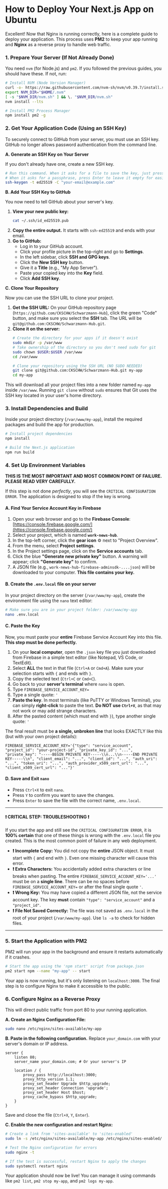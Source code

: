 # How to Deploy Your Next.js App on Ubuntu

Excellent! Now that Nginx is running correctly, here is a complete guide to deploy your application. This process uses **PM2** to keep your app running and **Nginx** as a reverse proxy to handle web traffic.

### 1. Prepare Your Server (If Not Already Done)

You need `nvm` (for Node.js) and `pm2`. If you followed the previous guides, you should have these. If not, run:

```bash
# Install NVM (Node Version Manager)
curl -o- https://raw.githubusercontent.com/nvm-sh/nvm/v0.39.7/install.sh | bash
export NVM_DIR="$HOME/.nvm"
[ -s "$NVM_DIR/nvm.sh" ] && \. "$NVM_DIR/nvm.sh"
nvm install --lts

# Install PM2 Process Manager
npm install pm2 -g
```

### 2. Get Your Application Code (Using an SSH Key)

To securely connect to GitHub from your server, you must use an SSH key. GitHub no longer allows password authentication from the command line.

**A. Generate an SSH Key on Your Server**

If you don't already have one, create a new SSH key.

```bash
# Run this command. When it asks for a file to save the key, just press Enter.
# When it asks for a passphrase, press Enter to leave it empty for easier deployment.
ssh-keygen -t ed25519 -C "your-email@example.com"
```

**B. Add Your SSH Key to GitHub**

You now need to tell GitHub about your server's key.

1.  **View your new public key:**
    ```bash
    cat ~/.ssh/id_ed25519.pub
    ```
2.  **Copy the entire output.** It starts with `ssh-ed25519` and ends with your email.
3.  **Go to GitHub:**
    *   Log in to your GitHub account.
    *   Click your profile picture in the top-right and go to **Settings**.
    *   In the left sidebar, click **SSH and GPG keys**.
    *   Click the **New SSH key** button.
    *   Give it a **Title** (e.g., "My App Server").
    *   Paste your copied key into the **Key** field.
    *   Click **Add SSH key**.

**C. Clone Your Repository**

Now you can use the SSH URL to clone your project.

1.  **Get the SSH URL:** On your GitHub repository page (`https://github.com/CKSCHW/Schwarzmann-Hub`), click the green "Code" button, and make sure you select the **SSH** tab. The URL will be `git@github.com:CKSCHW/Schwarzmann-Hub.git`.
2.  **Clone it on the server:**
    ```bash
    # Create the directory for your apps if it doesn't exist
    sudo mkdir -p /var/www
    # Take ownership of the directory so you don't need sudo for git
    sudo chown $USER:$USER /var/www
    cd /var/www

    # Clone your repository using the SSH URL (NO SUDO NEEDED)
    git clone git@github.com:CKSCHW/Schwarzmann-Hub.git my-app
    cd my-app
    ```
This will download all your project files into a new folder named `my-app` inside `/var/www`. Running `git clone` without `sudo` ensures that Git uses the SSH key located in your user's home directory.

### 3. Install Dependencies and Build

Inside your project directory (`/var/www/my-app`), install the required packages and build the app for production.

```bash
# Install project dependencies
npm install

# Build the Next.js application
npm run build
```

### 4. Set Up Environment Variables

**THIS IS THE MOST IMPORTANT AND MOST COMMON POINT OF FAILURE. PLEASE READ VERY CAREFULLY.**

If this step is not done *perfectly*, you will see the `CRITICAL CONFIGURATION ERROR`. The application is designed to stop if the key is wrong.

#### A. Find Your Service Account Key in Firebase

1.  Open your web browser and go to the **Firebase Console**: [https://console.firebase.google.com/](https://console.firebase.google.com/)
2.  Select your project, which is named **`work-news-hub`**.
3.  In the top-left corner, click the **gear icon** ⚙️ next to "Project Overview".
4.  From the menu, select **Project settings**.
5.  In the Project settings page, click on the **Service accounts** tab.
6.  Click the blue **"Generate new private key"** button. A warning will appear; click **"Generate key"** to confirm.
7.  A JSON file (e.g., `work-news-hub-firebase-adminsdk-....json`) will be downloaded to your computer. **This file contains your key.**

#### B. Create the `.env.local` file on your server

In your project directory on the server (`/var/www/my-app`), create the environment file using the `nano` text editor:

```bash
# Make sure you are in your project folder: /var/www/my-app
nano .env.local
```

#### C. Paste the Key

Now, you must paste your **entire** Firebase Service Account Key into this file. **This step must be done perfectly.**

1.  On your **local computer**, open the `.json` key file you just downloaded from Firebase in a simple text editor (like Notepad, VS Code, or TextEdit).
2.  Select **ALL** the text in that file (`Ctrl+A` or `Cmd+A`). Make sure your selection starts with `{` and ends with `}`.
3.  Copy the selected text (`Ctrl+C` or `Cmd+C`).
4.  Go back to your **server's terminal** where `nano` is open.
5.  Type `FIREBASE_SERVICE_ACCOUNT_KEY=`
6.  Type a single quote: `'`
7.  **Paste the key**. In most terminals (like PuTTY or Windows Terminal), you can simply **right-click** to paste the text. **Do NOT use `Ctrl+V`**, as that may not work or may add strange characters.
8.  After the pasted content (which must end with `}`), type another single quote: `'`

The final result must be **a single, unbroken line** that looks EXACTLY like this (but with your own project details):

```
FIREBASE_SERVICE_ACCOUNT_KEY='{"type": "service_account", "project_id": "your-project-id", "private_key_id": "...", "private_key": "-----BEGIN PRIVATE KEY-----\\n...\\n-----END PRIVATE KEY-----\\n", "client_email": "...", "client_id": "...", "auth_uri": "...", "token_uri": "...", "auth_provider_x509_cert_url": "...", "client_x509_cert_url": "..."}'
```

#### D. Save and Exit `nano`

- Press `Ctrl+X` to exit `nano`.
- Press `Y` to confirm you want to save the changes.
- Press `Enter` to save the file with the correct name, `.env.local`.

---

#### ❗ **CRITICAL STEP: TROUBLESHOOTING** ❗

If you start the app and still see the `CRITICAL CONFIGURATION ERROR`, it is **100% certain** that one of these things is wrong with the `.env.local` file you created. This is the most common point of failure in any web deployment.

*   **❗ Incomplete Copy:** You did not copy the **entire** JSON object. It must start with `{` and end with `}`. Even one missing character will cause this error.
*   **❗ Extra Characters:** You accidentally added extra characters or line breaks when pasting. The entire `FIREBASE_SERVICE_ACCOUNT_KEY='...'` must be on a **single line**. There can be no spaces before `FIREBASE_SERVICE_ACCOUNT_KEY=` or after the final single quote `'`.
*   **❗ Wrong Key:** You may have copied a different JSON file, not the service account key. The key **must** contain `"type": "service_account"` and a `"project_id"`.
*   **❗ File Not Saved Correctly:** The file was not saved as `.env.local` in the root of your project (`/var/www/my-app`). Use `ls -a` to check for hidden files.

---

### 5. Start the Application with PM2

PM2 will run your app in the background and ensure it restarts automatically if it crashes.

```bash
# Start the app using the 'npm start' script from package.json
pm2 start npm --name "my-app" -- start
```

Your app is now running, but it's only listening on `localhost:3000`. The final step is to configure Nginx to make it accessible to the public.

### 6. Configure Nginx as a Reverse Proxy

This will direct public traffic from port 80 to your running application.

**A. Create an Nginx Configuration File:**

```bash
sudo nano /etc/nginx/sites-available/my-app
```

**B. Paste in the following configuration.** Replace `your_domain.com` with your server's domain or IP address.

```nginx
server {
    listen 80;
    server_name your_domain.com; # Or your server's IP

    location / {
        proxy_pass http://localhost:3000;
        proxy_http_version 1.1;
        proxy_set_header Upgrade $http_upgrade;
        proxy_set_header Connection 'upgrade';
        proxy_set_header Host $host;
        proxy_cache_bypass $http_upgrade;
    }
}
```
Save and close the file (`Ctrl+X`, `Y`, `Enter`).

**C. Enable the new configuration and restart Nginx:**

```bash
# Create a link from 'sites-available' to 'sites-enabled'
sudo ln -s /etc/nginx/sites-available/my-app /etc/nginx/sites-enabled/

# Test the Nginx configuration for errors
sudo nginx -t

# If the test is successful, restart Nginx to apply the changes
sudo systemctl restart nginx
```

Your application should now be live! You can manage it using commands like `pm2 list`, `pm2 stop my-app`, and `pm2 logs my-app`.
